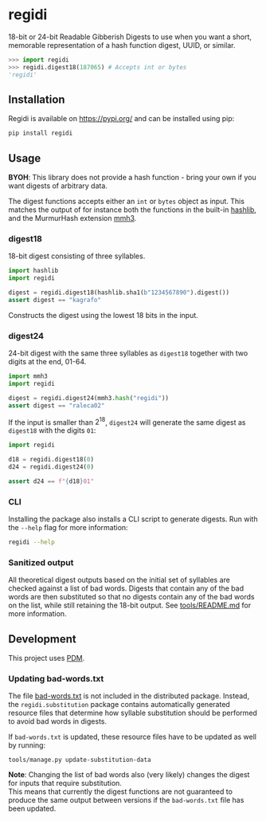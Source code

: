 # regidi

18-bit or 24-bit Readable Gibberish Digests to use when you want
a short, memorable representation of a hash function digest, UUID, or similar.

```python
>>> import regidi
>>> regidi.digest18(187065) # Accepts int or bytes
'regidi'
```

## Installation

Regidi is available on <https://pypi.org/> and can be installed using pip:

```sh
pip install regidi
```

## Usage

**BYOH**: This library does not provide a hash function - bring your own if you want digests of arbitrary data.

The digest functions accepts either an `int` or `bytes` object as input. This matches the output of for instance both the functions in the built-in
[hashlib](https://docs.python.org/3/library/hashlib.html),
and the MurmurHash extension [mmh3](https://github.com/hajimes/mmh3).

### digest18

18-bit digest consisting of three syllables.

```python
import hashlib
import regidi

digest = regidi.digest18(hashlib.sha1(b"1234567890").digest())
assert digest == "kagrafo"
```

Constructs the digest using the lowest 18 bits in the input.

### digest24

24-bit digest with the same three syllables as `digest18` together with two digits at the end, 01-64.

```python
import mmh3
import regidi

digest = regidi.digest24(mmh3.hash("regidi"))
assert digest == "raleca02"
```

If the input is smaller than $2^{18}$, `digest24` will generate the same digest as `digest18` with the digits `01`:

```python
import regidi

d18 = regidi.digest18(0)
d24 = regidi.digest24(0)

assert d24 == f"{d18}01"
```

### CLI

Installing the package also installs a CLI script to generate digests. Run with the `--help` flag for more information:

```sh
regidi --help
```

### Sanitized output

All theoretical digest outputs based on the initial set of syllables are checked against a list of bad words. Digests that contain any of the bad words are then substituted so that no digests contain any of the bad words on the list, while still retaining the 18-bit output. See [tools/README.md](./tools/README.md#bad-wordstxt) for more information.

## Development

This project uses [PDM](https://pdm-project.org/en/latest/).

### Updating bad-words.txt

The file [bad-words.txt](./tools/bad-words.txt) is not included in the distributed package.
Instead, the `regidi.substitution` package contains automatically generated resource files
that determine how syllable substitution should be performed to avoid bad words in digests.

If `bad-words.txt` is updated, these resource files have to be updated as well by running:

```
tools/manage.py update-substitution-data
```

**Note**: Changing the list of bad words also (very likely) changes the digest for inputs that require substitution.  
This means that currently the digest functions are not guaranteed to produce the same output between versions if the `bad-words.txt` file has been updated.
